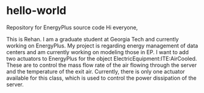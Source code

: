 # hello-world
Repository for EnergyPlus source code
Hi everyone,

This is Rehan. I am a graduate student at Georgia Tech and currently working on EnergyPlus. My project is regarding energy management of data centers and am currently working on modeling those in EP. I want to add two actuators to EnergyPlus for the object ElectricEquipment:ITE:AirCooled. These are to control the mass flow rate of the air flowing through the server and the temperature of the exit air. Currently, there is only one actuator available for this class, which is used to control the power dissipation of the server. 


